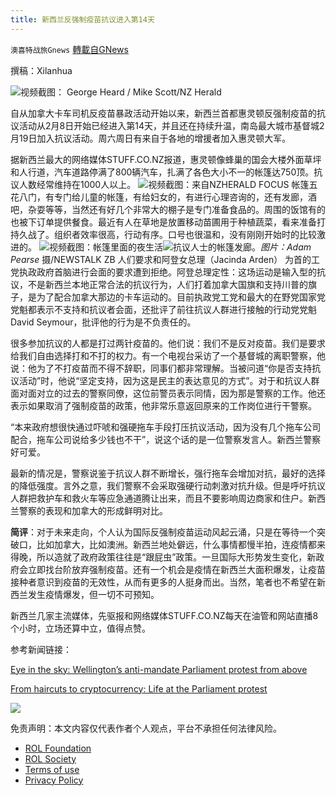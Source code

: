 ```yaml
---
title: 新西兰反强制疫苗抗议进入第14天
---
```

`澳喜特战旅Gnews` [轉載自GNews](https://gnews.org/zh-hans/2039073/)

撰稿：Xilanhua

![](https://assets.gnews.org/wp-content/uploads/2022/02/021910.jpg)视频截图： George Heard / Mike Scott/NZ Herald

自从加拿大卡车司机反疫苗暴政活动开始以来，新西兰首都惠灵顿反强制疫苗的抗议活动从2月8日开始已经进入第14天，并且还在持续升温，南岛最大城市基督城2月19日加入抗议活动。周六周日有来自于各地的增援者加入惠灵顿大军。

据新西兰最大的网络媒体STUFF.CO.NZ报道，惠灵顿像蜂巢的国会大楼外面草坪和人行道，汽车道路停满了800辆汽车，扎满了各色大小不一的帐篷达750顶。抗议人数经常维持在1000人以上。
![](https://assets.gnews.org/wp-content/uploads/2022/02/image-1925.png)视频截图：来自NZHERALD FOCUS
帐篷五花八门，有专门给儿童的帐篷，有给妇女的，有进行心理咨询的，还有发廊，酒吧，杂耍等等，当然还有好几个非常大的棚子是专门准备食品的。周围的饭馆有的也被下订单提供餐食。最近有人在草地是放置移动苗圃用于种植蔬菜，看来准备打持久战了。组织者效率很高，行动有序。口号也很温和，没有刚刚开始时的比较激进的。
![](https://assets.gnews.org/wp-content/uploads/2022/02/image-1926.png)视频截图：帐篷里面的夜生活![](https://assets.gnews.org/wp-content/uploads/2022/02/image-1924.png)抗议人士的帐篷发廊。*图片：Adam Pearse* 摄/NEWSTALK ZB
人们要求和阿登女总理（Jacinda Arden） 为首的工党执政政府首脑进行会面的要求遭到拒绝。阿登总理定性：这场运动是输入型的抗议，不是新西兰本地正常合法的抗议行为，人们打着加拿大国旗和支持川普的旗子，是为了配合加拿大那边的卡车运动的。目前执政党工党和最大的在野党国家党党魁都表示不支持和抗议者会面，还批评了前往抗议人群进行接触的行动党党魁David Seymour，批评他的行为是不负责任的。

很多参加抗议的人都是打过两针疫苗的。他们说：我们不是反对疫苗。我们是要求给我们自由选择打和不打的权力。有一个电视台采访了一个基督城的离职警察，他说：他为了不打疫苗而不得不辞职，同事们都非常理解。当被问道“你是否支持抗议活动”时，他说“坚定支持，因为这是民主的表达意见的方式”。对于和抗议人群面对面对立的过去的警察同僚，这位前警员表示同情，因为那是警察的工作。他还表示如果取消了强制疫苗的政策，他非常乐意返回原来的工作岗位进行干警察。

“本来政府想很快通过吓唬和强硬拖车手段打压抗议活动，因为没有几个拖车公司配合，拖车公司说给多少钱也不干”，说这个话的是一位警察发言人。新西兰警察好可爱。

最新的情况是，警察说鉴于抗议人群不断增长，强行拖车会增加对抗，最好的选择的降低强度。言外之意，我们警察不会采取强硬行动刺激对抗升级。但是呼吁抗议人群把救护车和救火车等应急通道腾让出来，而且不要影响周边商家和住户。新西兰警察的表现和加拿大的形成鲜明对比。

**简评**：对于未来走向，个人认为国际反强制疫苗运动风起云涌，只是在等待一个突破口，比如加拿大，比如澳洲。新西兰地处僻远，什么事情都慢半拍，连疫情都来得晚，所以造就了政府政策往往是“跟屁虫”政策。一旦国际大形势发生变化，新政府会立即找台阶放弃强制疫苗。还有一个机会是疫情在新西兰大面积爆发，让疫苗接种者意识到疫苗的无效性，从而有更多的人挺身而出。当然，笔者也不希望在新西兰发生疫情爆发，但一切不可预知。

新西兰几家主流媒体，先驱报和网络媒体STUFF.CO.NZ每天在油管和网站直播8个小时，立场还算中立，值得点赞。

参考新闻链接：

[Eye in the sky: Wellington’s anti-mandate Parliament protest from above](https://www.nzherald.co.nz/nz/eye-in-the-sky-wellingtons-anti-mandate-parliament-protest-from-above/ASLQ46UVSC4TF36772L4FLQDMA/)

[From haircuts to cryptocurrency: Life at the Parliament protest](https://www.newstalkzb.co.nz/news/national/parliament-protest-from-haircuts-to-cryptocurrency-life-on-day-13-of-the-protest/)

![](https://assets.gnews.org/wp-content/uploads/2022/02/TUBIAO-X.jpg)

 

免责声明：本文内容仅代表作者个人观点，平台不承担任何法律风险。

- [ROL Foundation](https://rolfoundation.org/)
- [ROL Society](https://rolsociety.org/)
- [Terms of use](https://gnews.org/terms-of-use-3/)
- [Privacy Policy](https://gnews.org/privacy-policy/)
